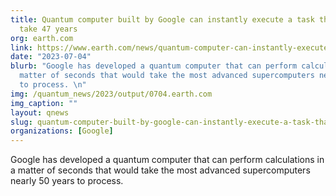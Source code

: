 ```yaml
---
title: Quantum computer built by Google can instantly execute a task that would normally
  take 47 years
org: earth.com
link: https://www.earth.com/news/quantum-computer-can-instantly-execute-a-task-that-would-normally-take-47-years/
date: "2023-07-04"
blurb: "Google has developed a quantum computer that can perform calculations in a
  matter of seconds that would take the most advanced supercomputers nearly 50 years
  to process. \n"
img: /quantum_news/2023/output/0704.earth.com
img_caption: ""
layout: qnews
slug: quantum-computer-built-by-google-can-instantly-execute-a-task-that-would-normally-take-47-years
organizations: [Google]
---
```


Google has developed a quantum computer that can perform calculations in a matter of seconds that would take the most advanced supercomputers nearly 50 years to process. 
